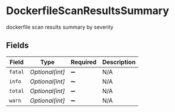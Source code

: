 # DockerfileScanResultsSummary

dockerfile scan results summary by severity


## Fields

| Field              | Type               | Required           | Description        |
| ------------------ | ------------------ | ------------------ | ------------------ |
| `fatal`            | *Optional[int]*    | :heavy_minus_sign: | N/A                |
| `info`             | *Optional[int]*    | :heavy_minus_sign: | N/A                |
| `total`            | *Optional[int]*    | :heavy_minus_sign: | N/A                |
| `warn`             | *Optional[int]*    | :heavy_minus_sign: | N/A                |